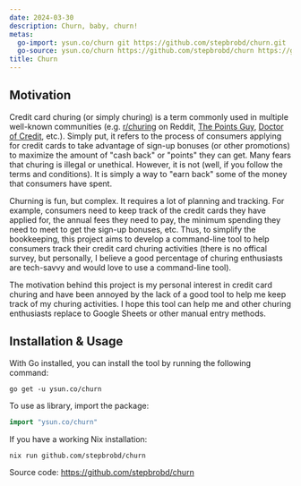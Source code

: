 ```yaml
---
date: 2024-03-30
description: Churn, baby, churn!
metas:
  go-import: ysun.co/churn git https://github.com/stepbrobd/churn.git
  go-source: ysun.co/churn https://github.com/stepbrobd/churn https://github.com/stepbrobd/churn/tree/master{/dir} https://github.com/stepbrobd/churn/blob/master{/dir}/{file}#L{line}
title: Churn
---
```


## Motivation

Credit card churing (or simply churing) is a term commonly used in multiple
well-known communities (e.g.
[r/churing](https://www.reddit.com/r/churning") on Reddit,
[The Points Guy](https://thepointsguy.com"),
[Doctor of Credit](https://www.doctorofcredit.com"), etc.). Simply put, it
refers to the process of consumers applying for credit cards to take advantage
of sign-up bonuses (or other promotions) to maximize the amount of "cash back"
or "points" they can get. Many fears that churing is illegal or unethical.
However, it is not (well, if you follow the terms and conditions). It is simply
a way to "earn back" some of the money that consumers have spent.

Churning is fun, but complex. It requires a lot of planning and tracking. For
example, consumers need to keep track of the credit cards they have applied for,
the annual fees they need to pay, the minimum spending they need to meet to get
the sign-up bonuses, etc. Thus, to simplify the bookkeeping, this project aims
to develop a command-line tool to help consumers track their credit card churing
activities (there is no offical survey, but personally, I believe a good
percentage of churing enthusiasts are tech-savvy and would love to use a
command-line tool).

The motivation behind this project is my personal interest in credit card
churing and have been annoyed by the lack of a good tool to help me keep track
of my churing activities. I hope this tool can help me and other churing
enthusiasts replace to Google Sheets or other manual entry methods.

## Installation & Usage

With Go installed, you can install the tool by running the following command:

```shell
go get -u ysun.co/churn
```

To use as library, import the package:

```go
import "ysun.co/churn"
```

If you have a working Nix installation:

```shell
nix run github.com/stepbrobd/churn
```

Source code: <https://github.com/stepbrobd/churn>

